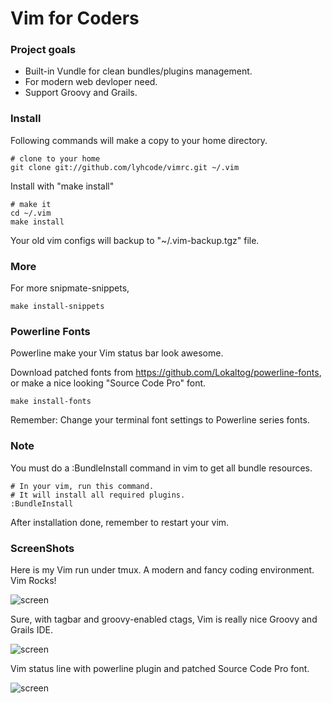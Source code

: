 # Vim for Coders #

### Project goals ###

- Built-in Vundle for clean bundles/plugins management.
- For modern web devloper need.
- Support Groovy and Grails.

### Install ###

Following commands will make a copy to your home directory.

    # clone to your home
    git clone git://github.com/lyhcode/vimrc.git ~/.vim

Install with "make install"

    # make it
    cd ~/.vim
    make install

Your old vim configs will backup to "~/.vim-backup.tgz" file.

### More ###

For more snipmate-snippets,

    make install-snippets

### Powerline Fonts ###

Powerline make your Vim status bar look awesome.

Download patched fonts from https://github.com/Lokaltog/powerline-fonts,
or make a nice looking "Source Code Pro" font.

    make install-fonts

Remember: Change your terminal font settings to Powerline series fonts.

### Note ###

You must do a :BundleInstall command in vim to get all bundle resources.

    # In your vim, run this command.
    # It will install all required plugins.
    :BundleInstall

After installation done, remember to restart your vim.

### ScreenShots ###

Here is my Vim run under tmux. A modern and fancy coding environment. Vim Rocks!

![screen](https://raw.github.com/lyhcode/vimrc/master/screenshot/screen1.png)

Sure, with tagbar and groovy-enabled ctags, Vim is really nice Groovy and Grails IDE.

![screen](https://raw.github.com/lyhcode/vimrc/master/screenshot/screen2.png)

Vim status line with powerline plugin and patched Source Code Pro font.

![screen](https://raw.github.com/lyhcode/vimrc/master/screenshot/screen3.png)
